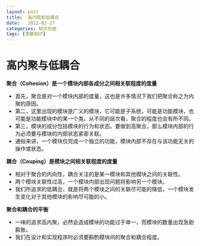 ```yaml
---
layout: post
title:  高内聚和低耦合
date:   2022-02-27 
categories: 知识总结
tags: [零散知识]
---
```

# 高内聚与低耦合

**聚合（Cohesion）是一个模块内部各成分之间相关联程度的度量**

- 首先，聚合是对一个模块内部的度量，这也是许多情况下我们把聚合称之为内聚的原因。
- 第二，这里出现的模块是广义的模块，它可能是子系统，可能是功能模块，也可能是功能模块中的某一个类。从不同的层次看，聚合的程度也会有所不同。
- 第三，模块的成分包括模块的行为和状态。要做到高聚合，那么模块内部的行为必须要与模块的内部状态紧密关联。
- 通俗来讲，一个模块仅完成一个独立的功能，模块内部不存在与该功能无关的操作或状态。

**耦合（Couping）是模块之间相关联程度的度量**

- 相对于聚合的内向性，耦合关注的是某一模块和其他模块之间的关联性。
- 两个模块关联性过高，一个模块内部出现问题将影响另一个模块。
- 我们所追求的低耦合，就是将两个模块之间的关联尽可能的降低，一个模块发生变化对于其他模块的影响尽可能的小。

**聚合和耦合的平衡**

- 一味的追求高内聚，必然会造成模块的功能过于单一，而模块的数量出现急剧膨胀。
- 我们在设计和实现程序时必须要斟酌模块间的聚合和耦合程度。
